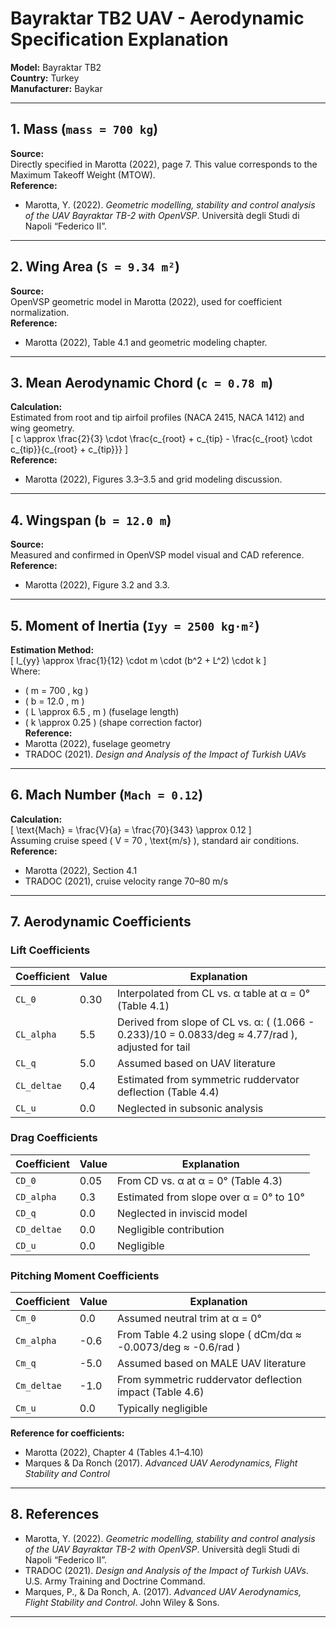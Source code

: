 # Bayraktar TB2 UAV - Aerodynamic Specification Explanation

**Model:** Bayraktar TB2  
**Country:** Turkey  
**Manufacturer:** Baykar

---

## 1. Mass (`mass = 700 kg`)
**Source:**  
Directly specified in Marotta (2022), page 7. This value corresponds to the Maximum Takeoff Weight (MTOW).  
**Reference:**  
- Marotta, Y. (2022). *Geometric modelling, stability and control analysis of the UAV Bayraktar TB-2 with OpenVSP*. Università degli Studi di Napoli “Federico II”.

---

## 2. Wing Area (`S = 9.34 m²`)
**Source:**  
OpenVSP geometric model in Marotta (2022), used for coefficient normalization.  
**Reference:**  
- Marotta (2022), Table 4.1 and geometric modeling chapter.

---

## 3. Mean Aerodynamic Chord (`c = 0.78 m`)
**Calculation:**  
Estimated from root and tip airfoil profiles (NACA 2415, NACA 1412) and wing geometry.  
\[ c \approx \frac{2}{3} \cdot \frac{c_{root} + c_{tip} - \frac{c_{root} \cdot c_{tip}}{c_{root} + c_{tip}}} \]  
**Reference:**  
- Marotta (2022), Figures 3.3–3.5 and grid modeling discussion.

---

## 4. Wingspan (`b = 12.0 m`)
**Source:**  
Measured and confirmed in OpenVSP model visual and CAD reference.  
**Reference:**  
- Marotta (2022), Figure 3.2 and 3.3.

---

## 5. Moment of Inertia (`Iyy = 2500 kg·m²`)
**Estimation Method:**  
\[ I_{yy} \approx \frac{1}{12} \cdot m \cdot (b^2 + L^2) \cdot k \]  
Where:
- \( m = 700 \, kg \)
- \( b = 12.0 \, m \)
- \( L \approx 6.5 \, m \) (fuselage length)
- \( k \approx 0.25 \) (shape correction factor)  
**Reference:**  
- Marotta (2022), fuselage geometry  
- TRADOC (2021). *Design and Analysis of the Impact of Turkish UAVs*

---

## 6. Mach Number (`Mach = 0.12`)
**Calculation:**  
\[ \text{Mach} = \frac{V}{a} = \frac{70}{343} \approx 0.12 \]  
Assuming cruise speed \( V = 70 \, \text{m/s} \), standard air conditions.  
**Reference:**  
- Marotta (2022), Section 4.1  
- TRADOC (2021), cruise velocity range 70–80 m/s

---

## 7. Aerodynamic Coefficients

### Lift Coefficients
| Coefficient | Value | Explanation |
|------------|-------|-------------|
| `CL_0`     | 0.30  | Interpolated from CL vs. α table at α = 0° (Table 4.1) |
| `CL_alpha` | 5.5   | Derived from slope of CL vs. α: \( (1.066 - 0.233)/10 = 0.0833/deg ≈ 4.77/rad \), adjusted for tail |
| `CL_q`     | 5.0   | Assumed based on UAV literature |
| `CL_deltae`| 0.4   | Estimated from symmetric ruddervator deflection (Table 4.4) |
| `CL_u`     | 0.0   | Neglected in subsonic analysis |

### Drag Coefficients
| Coefficient | Value | Explanation |
|------------|-------|-------------|
| `CD_0`     | 0.05  | From CD vs. α at α = 0° (Table 4.3) |
| `CD_alpha` | 0.3   | Estimated from slope over α = 0° to 10° |
| `CD_q`     | 0.0   | Neglected in inviscid model |
| `CD_deltae`| 0.0   | Negligible contribution |
| `CD_u`     | 0.0   | Negligible |

### Pitching Moment Coefficients
| Coefficient | Value | Explanation |
|------------|-------|-------------|
| `Cm_0`     | 0.0   | Assumed neutral trim at α = 0° |
| `Cm_alpha` | -0.6  | From Table 4.2 using slope \( dCm/dα ≈ -0.0073/deg ≈ -0.6/rad \) |
| `Cm_q`     | -5.0  | Assumed based on MALE UAV literature |
| `Cm_deltae`| -1.0  | From symmetric ruddervator deflection impact (Table 4.6) |
| `Cm_u`     | 0.0   | Typically negligible |

**Reference for coefficients:**  
- Marotta (2022), Chapter 4 (Tables 4.1–4.10)  
- Marques & Da Ronch (2017). *Advanced UAV Aerodynamics, Flight Stability and Control*

---

## 8. References

- Marotta, Y. (2022). *Geometric modelling, stability and control analysis of the UAV Bayraktar TB-2 with OpenVSP*. Università degli Studi di Napoli “Federico II”.  
- TRADOC (2021). *Design and Analysis of the Impact of Turkish UAVs*. U.S. Army Training and Doctrine Command.  
- Marques, P., & Da Ronch, A. (2017). *Advanced UAV Aerodynamics, Flight Stability and Control*. John Wiley & Sons.

---
